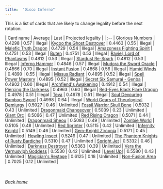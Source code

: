 ```yaml
---
title:  "Disco Inferno"
---
```


This is a list of cards that are likely to change legality before the next rotation.

| Card name | Average | Last | Projected legality |
| :-- |
[Glorious Numbers](https://db.ygoprodeck.com/card/?search=Glorious%20Numbers) | 0.4298 | 0.57 | Illegal |
[Kycoo the Ghost Destroyer](https://db.ygoprodeck.com/card/?search=Kycoo%20the%20Ghost%20Destroyer) | 0.4463 | 0.55 | Illegal |
[Malefic Truth Dragon](https://db.ygoprodeck.com/card/?search=Malefic%20Truth%20Dragon) | 0.4729 | 0.54 | Illegal |
[Amazoness Fighting Spirit](https://db.ygoprodeck.com/card/?search=Amazoness%20Fighting%20Spirit) | 0.4751 | 0.53 | Illegal |
[Buten](https://db.ygoprodeck.com/card/?search=Buten) | 0.4751 | 0.53 | Illegal |
[Raviel, Lord of Phantasms](https://db.ygoprodeck.com/card/?search=Raviel,%20Lord%20of%20Phantasms) | 0.4812 | 0.53 | Illegal |
[Stardust Re-Spark](https://db.ygoprodeck.com/card/?search=Stardust%20Re-Spark) | 0.4812 | 0.53 | Illegal |
[Inferno Hammer](https://db.ygoprodeck.com/card/?search=Inferno%20Hammer) | 0.4846 | 0.57 | Illegal |
[Mudora the Sword Oracle](https://db.ygoprodeck.com/card/?search=Mudora%20the%20Sword%20Oracle) | 0.4866 | 0.70 | Illegal |
[Instant Fusion](https://db.ygoprodeck.com/card/?search=Instant%20Fusion) | 0.4868 | 0.56 | Illegal |
[Humid Winds](https://db.ygoprodeck.com/card/?search=Humid%20Winds) | 0.4890 | 0.55 | Illegal |
[Missus Radiant](https://db.ygoprodeck.com/card/?search=Missus%20Radiant) | 0.4895 | 0.52 | Illegal |
[Spell Power Mastery](https://db.ygoprodeck.com/card/?search=Spell%20Power%20Mastery) | 0.4895 | 0.52 | Illegal |
[Secret Six Samurai - Genba](https://db.ygoprodeck.com/card/?search=Secret%20Six%20Samurai%20-%20Genba) | 0.4902 | 0.60 | Illegal |
[Archfiend's Awakening](https://db.ygoprodeck.com/card/?search=Archfiend's%20Awakening) | 0.4912 | 0.54 | Illegal |
[Piercing the Darkness](https://db.ygoprodeck.com/card/?search=Piercing%20the%20Darkness) | 0.4963 | 0.60 | Illegal |
[Red-Eyes Black Flare Dragon](https://db.ygoprodeck.com/card/?search=Red-Eyes%20Black%20Flare%20Dragon) | 0.4978 | 0.51 | Illegal |
[Teva](https://db.ygoprodeck.com/card/?search=Teva) | 0.4978 | 0.51 | Illegal |
[Soul Devouring Bamboo Sword](https://db.ygoprodeck.com/card/?search=Soul%20Devouring%20Bamboo%20Sword) | 0.4998 | 0.64 | Illegal |
[World Gears of Theurlogical Demiurgy](https://db.ygoprodeck.com/card/?search=World%20Gears%20of%20Theurlogical%20Demiurgy) | 0.5027 | 0.46 | Unlimited |
[Fossil Warrior Skull Bone](https://db.ygoprodeck.com/card/?search=Fossil%20Warrior%20Skull%20Bone) | 0.5032 | 0.43 | Unlimited |
[Dragonmaid Changeover](https://db.ygoprodeck.com/card/?search=Dragonmaid%20Changeover) | 0.5039 | 0.23 | Unlimited |
[Giant Orc](https://db.ygoprodeck.com/card/?search=Giant%20Orc) | 0.5066 | 0.47 | Unlimited |
[Red Rising Dragon](https://db.ygoprodeck.com/card/?search=Red%20Rising%20Dragon) | 0.5071 | 0.44 | Unlimited |
[Dragonmaid Sheou](https://db.ygoprodeck.com/card/?search=Dragonmaid%20Sheou) | 0.5083 | 0.49 | Unlimited |
[Zombie World](https://db.ygoprodeck.com/card/?search=Zombie%20World) | 0.5105 | 0.48 | Unlimited |
[Red Sprinter](https://db.ygoprodeck.com/card/?search=Red%20Sprinter) | 0.5115 | 0.42 | Unlimited |
[Infernity Knight](https://db.ygoprodeck.com/card/?search=Infernity%20Knight) | 0.5149 | 0.46 | Unlimited |
[Gem-Knight Zirconia](https://db.ygoprodeck.com/card/?search=Gem-Knight%20Zirconia) | 0.5171 | 0.45 | Unlimited |
[Howling Insect](https://db.ygoprodeck.com/card/?search=Howling%20Insect) | 0.5249 | 0.47 | Unlimited |
[The Phantom Knights of Rusty Bardiche](https://db.ygoprodeck.com/card/?search=The%20Phantom%20Knights%20of%20Rusty%20Bardiche) | 0.5310 | 0.47 | Unlimited |
[Spright Jet](https://db.ygoprodeck.com/card/?search=Spright%20Jet) | 0.5332 | 0.46 | Unlimited |
[Darkness Destroyer](https://db.ygoprodeck.com/card/?search=Darkness%20Destroyer) | 0.5363 | 0.39 | Unlimited |
[Vera the Vernusylph Goddess](https://db.ygoprodeck.com/card/?search=Vera%20the%20Vernusylph%20Goddess) | 0.5530 | 0.42 | Unlimited |
[Level Up!](https://db.ygoprodeck.com/card/?search=Level%20Up!) | 0.5580 | 0.43 | Unlimited |
[Magician's Restage](https://db.ygoprodeck.com/card/?search=Magician's%20Restage) | 0.6125 | 0.18 | Unlimited |
[Non-Fusion Area](https://db.ygoprodeck.com/card/?search=Non-Fusion%20Area) | 0.7025 | 0.12 | Unlimited |

<br>

###### [Back home](index)
